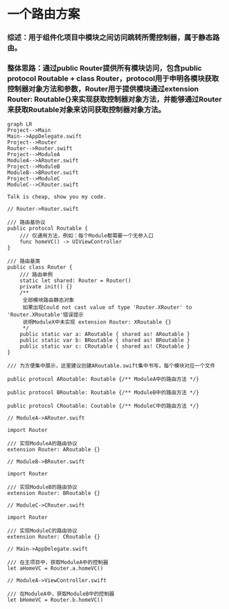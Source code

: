 # 一个路由方案
### 综述：用于组件化项目中模块之间访问跳转所需控制器，属于静态路由。
### 整体思路：通过public Router提供所有模块访问，包含public protocol Routable + class Router，protocol用于申明各模块获取控制器对象方法和参数，Router用于提供模块通过extension Router: Routable{}来实现获取控制器对象方法，并能够通过Router来获取Routable对象来访问获取控制器对象方法。
```
graph LR
Project-->Main
Main-->AppDelegate.swift
Project-->Router
Router-->Router.swift
Project-->ModuleA
ModuleA-->ARouter.swift
Project-->ModuleB
ModuleB-->BRouter.swift
Project-->ModuleC
ModuleC-->CRouter.swift
```
```
Talk is cheap, show you my code.
```
```
// Router->Router.swift

/// 路由基协议
public protocol Routable {
    /// 仅通用方法，例如：每个Module都需要一个无参入口
    func homeVC() -> UIViewController
}

/// 路由基类
public class Router {
    /// 路由单例
    static let shared: Router = Router()
    private init() {}
    /**
     全部模块路由静态对象
     如果出现Could not cast value of type 'Router.XRouter' to 'Router.XRoutable'错误提示
     说明ModuleX中未实现 extension Router: XRoutable {}
     */
    public static var a: ARoutable { shared as! ARoutable }
    public static var b: BRoutable { shared as! BRoutable }
    public static var c: CRoutable { shared as! CRoutable }
}

/// 为方便集中展示，这里建议创建ARoutable.swift集中书写，每个模块对应一个文件

public protocol ARoutable: Routable {/** ModuleA中的路由方法 */}

public protocol BRoutable: Routable {/** ModuleB中的路由方法 */}

public protocol CRoutable: Coutable {/** ModuleC中的路由方法 */}

```

```
// ModuleA->ARouter.swift

import Router

/// 实现ModuleA的路由协议
extension Router: ARoutable {}
```

```
// ModuleB->BRouter.swift

import Router

/// 实现ModuleB的路由协议
extension Router: BRoutable {}
```

```
// ModuleC->CRouter.swift

import Router

/// 实现ModuleC的路由协议
extension Router: CRoutable {}
```

```
// Main->AppDelegate.swift

/// 在主项目中，获取ModuleA中的控制器
let aHomeVC = Router.a.homeVC()
```

```
// ModuleA->ViewController.swift

/// 在ModuleA中，获取ModuleB中的控制器
let bHomeVC = Router.b.homeVC()
```







